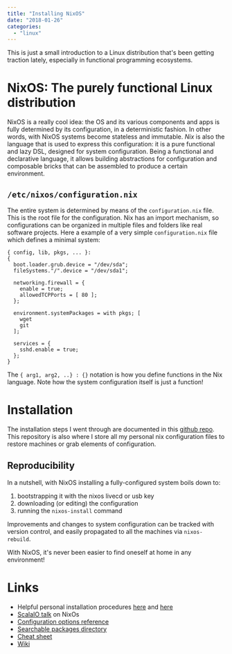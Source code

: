 ```yaml
---
title: "Installing NixOS"
date: "2018-01-26"
categories: 
  - "linux"
---
```


This is just a small introduction to a Linux distribution that's been getting traction lately, especially in functional programming ecosystems.

# NixOS: The purely functional Linux distribution

NixOS is a really cool idea: the OS and its various components and apps is fully determined by its configuration, in a deterministic fashion. In other words, with NixOS systems become stateless and immutable. _Nix_ is also the language that is used to express this configuration: it is a pure functional and lazy DSL, designed for system configuration. Being a functional and declarative language, it allows building abstractions for configuration and composable bricks that can be assembled to produce a certain environment.

## `/etc/nixos/configuration.nix`

The entire system is determined by means of the `configuration.nix` file. This is the root file for the configuration. Nix has an import mechanism, so configurations can be organized in multiple files and folders like real software projects. Here a example of a very simple `configuration.nix` file which defines a minimal system:

```
{ config, lib, pkgs, ... }:
{
  boot.loader.grub.device = "/dev/sda";
  fileSystems."/".device = "/dev/sda1";

  networking.firewall = {
    enable = true;
    allowedTCPPorts = [ 80 ];
  };

  environment.systemPackages = with pkgs; [
    wget
    git
  ];

  services = {
    sshd.enable = true;
  };
}
```

The `{ arg1, arg2, ..} : {}` notation is how you define functions in the Nix language. Note how the system configuration itself is just a function!

# Installation

The installation steps I went through are documented in this [github repo](https://github.com/jchapuis/nixos-configuration). This repository is also where I store all my personal nix configuration files to restore machines or grab elements of configuration.

## Reproducibility

In a nutshell, with NixOS installing a fully-configured system boils down to:

1. bootstrapping it with the nixos livecd or usb key
2. downloading (or editing) the configuration
3. running the `nixos-install` command

Improvements and changes to system configuration can be tracked with version control, and easily propagated to all the machines via `nixos-rebuild`.

With NixOS, it's never been easier to find oneself at home in any environment!

# Links

- Helpful personal installation procedures [here](https://chris-martin.org/2015/installing-nixos) and [here](https://github.com/jluttine/nixos-configuration)
- [ScalaIO talk](https://www.youtube.com/watch?v=YWSeJQKWw9g) on NixOs
- [Configuration options reference](https://nixos.org/nixos/manual/options.html)
- [Searchable packages directory](https://nixos.org/nixos/packages.html#idea)
- [Cheat sheet](https://nixos.wiki/wiki/Cheatsheet)
- [Wiki](https://nixos.wiki/)
